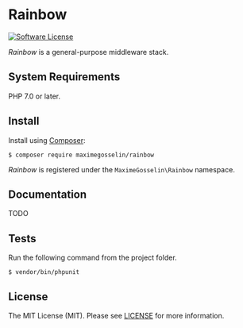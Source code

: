 # Rainbow

[![Software License](https://img.shields.io/badge/license-MIT-blue.svg)](LICENSE)

*Rainbow* is a general-purpose middleware stack.


## System Requirements

PHP 7.0 or later.


## Install

Install using [Composer](https://getcomposer.org/):

```
$ composer require maximegosselin/rainbow
```

*Rainbow* is registered under the `MaximeGosselin\Rainbow` namespace.


## Documentation

TODO



## Tests

Run the following command from the project folder.
```
$ vendor/bin/phpunit
```


## License

The MIT License (MIT). Please see [LICENSE](LICENSE) for more information.
